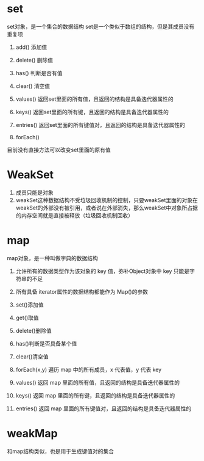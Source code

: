 # set
set对象，是一个集合的数据结构
set是一个类似于数组的结构，但是其成员没有重复项

1. add() 添加值
2. delete() 删除值
3. has() 判断是否有值
4. clear() 清空值

5. values() 返回set里面的所有值，且返回的结构是具备迭代器属性的
6. keys() 返回set里面的所有键，且返回的结构是具备迭代器属性的
7. entries() 返回set里面的所有键值对，且返回的结构是具备迭代器属性的
8. forEach()

目前没有直接方法可以改变set里面的原有值


# WeakSet
1. 成员只能是对象
2. weakSet这种数据结构不受垃圾回收机制的控制，只要weakSet里面的对象在weakSet的外部没有被引用，或者说在外部消失，那么weakSet中对象所占据的内存空间就是直接被释放（垃圾回收机制回收）


# map
map对象，是一种叫做字典的数据结构
1. 允许所有的数据类型作为该对象的 key 值，弥补Object对象中 key 只能是字符串的不足
2. 所有具备 iterator属性的数据结构都能作为 Map()的参数
3. set()添加值
4. get()取值
5. delete()删除值
6. has()判断是否具备某个值
7. clear()清空值

8. forEach(x,y) 遍历 map 中的所有成员，x 代表值，y 代表 key
9.  values() 返回 map 里面的所有值，且返回的结构是具备迭代器属性的
10. keys() 返回 map 里面的所有键，且返回的结构是具备迭代器属性的
11. entries() 返回 map 里面的所有键值对，且返回的结构是具备迭代器属性的

# weakMap
和map结构类似，也是用于生成键值对的集合


